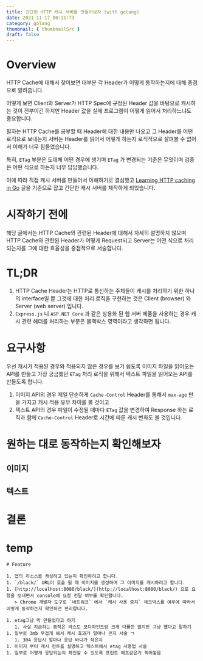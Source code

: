 ```yaml
---
title: 간단한 HTTP 캐시 서버를 만들어보자 (with golang)
date: 2021-11-17 00:11:73
category: golang
thumbnail: { thumbnailSrc }
draft: false
---
```


# Overview

HTTP Cache에 대해서 찾아보면 대부분 각 Header가 어떻게 동작하는지에 대해 중점으로 알려줍니다.

어떻게 보면 Client와 Server가 HTTP Spec에 규정된 Header 값을 바탕으로 캐시하는 것이 전부이긴 하지만 Header 값을 실제 프로그램이 어떻게 읽어서 처리하느냐도 중요합니다.

필자는 HTTP Cache를 공부할 때 Header에 대한 내용만 나오고 그 Header를 어떤 로직으로 보내는지 서버는 Header를 읽어서 어떻게 하는지 로직적으로 살펴볼 수 없어서 이해가 너무 힘들었습니다.

특히, `ETag` 부분은 도데체 어떤 경우에 생기며 `ETag` 가 변경되는 기준은 무엇이며 검증은 어떤 식으로 하는지 너무 답답했습니다.

이에 따라 직접 캐시 서버를 만들어서 이해하기로 결심했고 [Learning HTTP caching in Go](https://www.sanarias.com/blog/115LearningHTTPcachinginGo) 글을 기준으로 잡고 간단한 캐시 서버를 제작하게 되었습니다.

# 시작하기 전에

해당 글에서는 HTTP Cache와 관련된 Header에 대해서 자세히 설명하지 않으며 HTTP Cache와 관련된 Header가 어떻게 Request되고 Server는 어떤 식으로 처리되는지를 그에 대한 효율성을 중점적으로 서술합니다.

# TL;DR

1. HTTP Cache Header는 HTTP로 통신하는 주체들이 캐시를 처리하기 위한 하나의 interface일 뿐 그것에 대한 처리 로직을 구현하는 것은 Client (browser) 와 Server (web server) 입니다.
1. `Express.js` 니 `ASP.NET Core` 과 같은 상용화 된 웹 서버 제품을 사용하는 경우 캐시 관련 해더를 처리하는 부분은 블랙박스 영역이라고 생각하면 됩니다.

# 요구사항

우선 캐시가 적용된 경우와 적용되지 않은 경우를 보기 쉽도록 이미지 파일을 읽어오는 API를 만들고 가장 궁금했던 `ETag` 처리 로직을 위해서 텍스트 파일을 읽어오는 API를 만들도록 합니다.

1. 이미지 API의 경우 제일 단순하게 `Cache-Control` Header를 통해서 `max-age` 만을 가지고 캐시 적용 유무 차이를 볼 것이고
1. 텍스트 API의 경우 파일이 수정될 때마다 `ETag` 값을 변경하여 Response 하는 로직과 함께 `Cache-Control` Header로 시간에 따른 캐시 변화도 볼 것입니다.

# 원하는 대로 동작하는지 확인해보자

## 이미지

## 텍스트

# 결론

# temp

```
# Feature

1. 앱의 리소스를 캐싱하고 있는지 확인하려고 합니다.
1. `/black/` URL이 호출 될 때 이미지를 생성하며 그 이미지를 캐시하려고 합니다.
1. [http://localhost:8080/black/](http://localhost:8080/black/) 으로 요청을 보내면서 console에 요청 전달 여부를 확인합니다.
   > Chrome 개발자 도구로 `네트워크` 에서 `캐시 사용 중지` 체크박스를 여부에 따라서 어떻게 동작하는지 확인하면 편리합니다.

1. etag그냥 막 만들었다고 하기
   1. 사실 지금하는 동작은 라스트 모디파인드랑 크게 다를껀 없지만 그냥 헀다고 말하기
1. 일부로 3mb 무겁개 해서 캐시 효과가 얼마나 큰지 서술 ㄱ
   1. 304 응답시 얼마나 응답 바디가 작은지
1. 이미지 부터 캐시 컨트롤 설명하고 텍스트에서 etag 사용법 서술
1. 일부로 어떻게 응답되는지 확인할 수 있도록 프린트 에프같은거 찍어놓음
```
